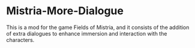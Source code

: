 # Mistria-More-Dialogue
This is a mod for the game Fields of Mistria, and it consists of the addition of extra dialogues to enhance immersion and interaction with the characters.
